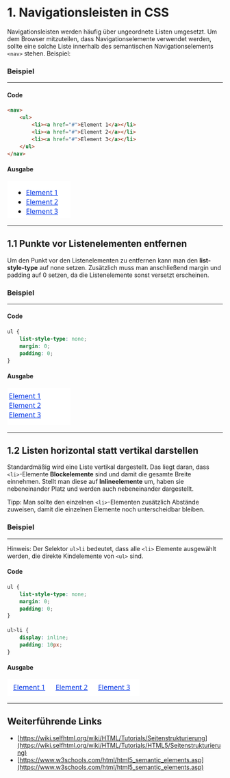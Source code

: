 # 1. Navigationsleisten in CSS
Navigationsleisten werden häufig über ungeordnete Listen umgesetzt. Um dem Browser mitzuteilen, dass Navigationselemente verwendet werden, sollte eine solche Liste innerhalb des semantischen Navigationselements `<nav>` stehen. Beispiel:

### Beispiel

---

#### Code

```html
<nav>
    <ul>
        <li><a href="#">Element 1</a></li>
        <li><a href="#">Element 2</a></li>
        <li><a href="#">Element 3</a></li>
    </ul>
</nav>
```

#### Ausgabe

![Ausgabe Navigationsleisten Beispiel 1](js/exercises/markdown/05_navigation/imgs/bsp_1.png)

---

## 1.1 Punkte vor Listenelementen entfernen
Um den Punkt vor den Listenelementen zu entfernen kann man den **list-style-type** auf none setzen. Zusätzlich muss man anschließend margin und padding auf 0 setzen, da die Listenelemente sonst versetzt erscheinen.

### Beispiel

---

#### Code

```css
ul {
    list-style-type: none;
    margin: 0;
    padding: 0;
}
```

#### Ausgabe

![Ausgabe Navigationsleisten Beispiel 2](js/exercises/markdown/05_navigation/imgs/bsp_2.png)

---

## 1.2 Listen horizontal statt vertikal darstellen

Standardmäßig wird eine Liste vertikal dargestellt. Das liegt daran, dass `<li>`-Elemente **Blockelemente** sind und damit die gesamte Breite einnehmen. Stellt man diese auf **Inlineelemente** um, haben sie nebeneinander Platz und werden auch nebeneinander dargestellt.

Tipp: Man sollte den einzelnen `<li>`-Elementen zusätzlich Abstände zuweisen, damit die einzelnen Elemente noch unterscheidbar bleiben.

### Beispiel

---

Hinweis: Der Selektor `ul>li` bedeutet, dass alle `<li>` Elemente ausgewählt werden, die direkte Kindelemente von `<ul>` sind.

#### Code

```css
ul {
    list-style-type: none;
    margin: 0;
    padding: 0;
}

ul>li {
    display: inline;
    padding: 10px;
}
```

#### Ausgabe

![Ausgabe Navigationsleisten Beispiel 3](js/exercises/markdown/05_navigation/imgs/bsp_3.png)

---



## Weiterführende Links

- [https://wiki.selfhtml.org/wiki/HTML/Tutorials/Seitenstrukturierung](https://wiki.selfhtml.org/wiki/HTML/Tutorials/HTML5/Seitenstrukturierung)
- [https://www.w3schools.com/html/html5_semantic_elements.asp](https://www.w3schools.com/html/html5_semantic_elements.asp)